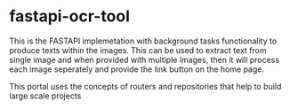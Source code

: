 # fastapi-ocr-tool

This is the FASTAPI implemetation with background tasks functionality to produce texts within the images. This can be used to extract text from single image and when provided with multiple images, then it will process each image seperately and provide the link button on the home page.

This portal uses the concepts of routers and repositories that help to build large scale projects 
